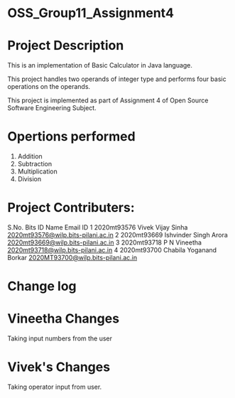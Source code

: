# OSS_Group11_Assignment4

# Project Description

This is an implementation of  Basic Calculator in Java language. 

This project handles two operands of integer type and performs four basic operations on the operands.

This project is implemented as part of Assignment 4 of Open Source Software Engineering Subject.

 # Opertions performed
 1. Addition
 2. Subtraction
 3. Multiplication
 4. Division 


# Project Contributers:
S.No.	Bits ID	Name 	                        Email ID
1	    2020mt93576	Vivek Vijay Sinha	        2020mt93576@wilp.bits-pilani.ac.in
2	    2020mt93669	Ishvinder Singh Arora	    2020mt93669@wilp.bits-pilani.ac.in
3	    2020mt93718	P N Vineetha 	            2020mt93718@wilp.bits-pilani.ac.in
4	    2020mt93700	Chabila Yoganand Borkar	    2020MT93700@wilp.bits-pilani.ac.in


# Change log

# Vineetha Changes
Taking input numbers from the user

# Vivek's Changes 
Taking operator input from user.
